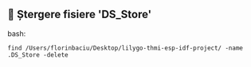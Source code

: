 
## 🔁 Ștergere fisiere 'DS_Store'

bash:
```
find /Users/florinbaciu/Desktop/lilygo-thmi-esp-idf-project/ -name .DS_Store -delete
```